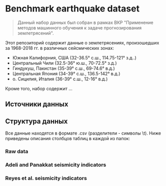 <h1>Benchmark earthquake dataset</h1>

> Данный набор данных был собран в рамках ВКР "Применение методов машинного обучения к задаче прогнозирования землетрясений".

Этот репозиторий содержит данные о землетрясениях, произошедших за 1968-2018 гг. в различных сейсмических зонах:
* Южная Калифорния, США (32-36.5° с.ш., 114.75-121° з.д..)
* Центральный Чили (32.5-36° ю.ш., 70-72.5° з.д.)
* Гиндукуш, Пакистан (35-39° с.ш., 69-74.6° в.д.)
* Центральная Япония (34-39° с.ш., 136.5-142° в.д.)
* о. Сицилия, Италия (36-39° с.ш., 12-16° в.д.)

Кроме того, набор содержит ...

<h2>Источники данных</h2>


<h2>Структура данных</h2>
Все данные находятся в формате .csv (разделители - символы \t). 
Ниже приведены описания столбцов таблиц в каждой из папок:
<h3>Raw data</h3>

<h3>Adeli and Panakkat seismicity indicators</h3>
<h3>Reyes et al. seismicity indicators</h3>


